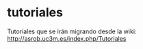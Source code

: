 # tutoriales
Tutoriales que se irán migrando desde la wiki: http://asrob.uc3m.es/index.php/Tutoriales
